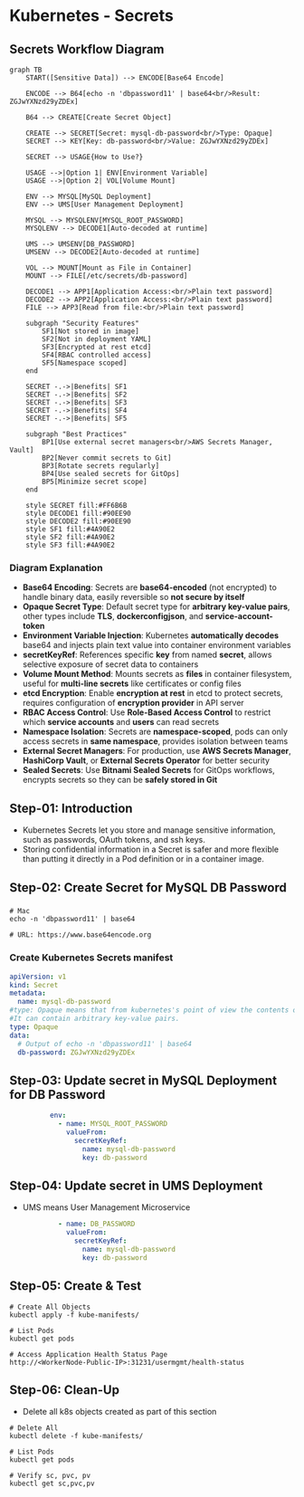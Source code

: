 # Kubernetes - Secrets

## Secrets Workflow Diagram

```mermaid
graph TB
    START([Sensitive Data]) --> ENCODE[Base64 Encode]
    
    ENCODE --> B64[echo -n 'dbpassword11' | base64<br/>Result: ZGJwYXNzd29yZDEx]
    
    B64 --> CREATE[Create Secret Object]
    
    CREATE --> SECRET[Secret: mysql-db-password<br/>Type: Opaque]
    SECRET --> KEY[Key: db-password<br/>Value: ZGJwYXNzd29yZDEx]
    
    SECRET --> USAGE{How to Use?}
    
    USAGE -->|Option 1| ENV[Environment Variable]
    USAGE -->|Option 2| VOL[Volume Mount]
    
    ENV --> MYSQL[MySQL Deployment]
    ENV --> UMS[User Management Deployment]
    
    MYSQL --> MYSQLENV[MYSQL_ROOT_PASSWORD]
    MYSQLENV --> DECODE1[Auto-decoded at runtime]
    
    UMS --> UMSENV[DB_PASSWORD]
    UMSENV --> DECODE2[Auto-decoded at runtime]
    
    VOL --> MOUNT[Mount as File in Container]
    MOUNT --> FILE[/etc/secrets/db-password]
    
    DECODE1 --> APP1[Application Access:<br/>Plain text password]
    DECODE2 --> APP2[Application Access:<br/>Plain text password]
    FILE --> APP3[Read from file:<br/>Plain text password]
    
    subgraph "Security Features"
        SF1[Not stored in image]
        SF2[Not in deployment YAML]
        SF3[Encrypted at rest etcd]
        SF4[RBAC controlled access]
        SF5[Namespace scoped]
    end
    
    SECRET -.->|Benefits| SF1
    SECRET -.->|Benefits| SF2
    SECRET -.->|Benefits| SF3
    SECRET -.->|Benefits| SF4
    SECRET -.->|Benefits| SF5
    
    subgraph "Best Practices"
        BP1[Use external secret managers<br/>AWS Secrets Manager, Vault]
        BP2[Never commit secrets to Git]
        BP3[Rotate secrets regularly]
        BP4[Use sealed secrets for GitOps]
        BP5[Minimize secret scope]
    end
    
    style SECRET fill:#FF6B6B
    style DECODE1 fill:#90EE90
    style DECODE2 fill:#90EE90
    style SF1 fill:#4A90E2
    style SF2 fill:#4A90E2
    style SF3 fill:#4A90E2
```

### Diagram Explanation

- **Base64 Encoding**: Secrets are **base64-encoded** (not encrypted) to handle binary data, easily reversible so **not secure by itself**
- **Opaque Secret Type**: Default secret type for **arbitrary key-value pairs**, other types include **TLS**, **dockerconfigjson**, and **service-account-token**
- **Environment Variable Injection**: Kubernetes **automatically decodes** base64 and injects plain text value into container environment variables
- **secretKeyRef**: References specific **key** from named **secret**, allows selective exposure of secret data to containers
- **Volume Mount Method**: Mounts secrets as **files** in container filesystem, useful for **multi-line secrets** like certificates or config files
- **etcd Encryption**: Enable **encryption at rest** in etcd to protect secrets, requires configuration of **encryption provider** in API server
- **RBAC Access Control**: Use **Role-Based Access Control** to restrict which **service accounts** and **users** can read secrets
- **Namespace Isolation**: Secrets are **namespace-scoped**, pods can only access secrets in **same namespace**, provides isolation between teams
- **External Secret Managers**: For production, use **AWS Secrets Manager**, **HashiCorp Vault**, or **External Secrets Operator** for better security
- **Sealed Secrets**: Use **Bitnami Sealed Secrets** for GitOps workflows, encrypts secrets so they can be **safely stored in Git**

## Step-01: Introduction
- Kubernetes Secrets let you store and manage sensitive information, such as passwords, OAuth tokens, and ssh keys. 
- Storing confidential information in a Secret is safer and more flexible than putting it directly in a Pod definition or in a container image. 

## Step-02: Create Secret for MySQL DB Password
### 
```
# Mac
echo -n 'dbpassword11' | base64

# URL: https://www.base64encode.org
```
### Create Kubernetes Secrets manifest
```yml
apiVersion: v1
kind: Secret
metadata:
  name: mysql-db-password
#type: Opaque means that from kubernetes's point of view the contents of this Secret is unstructured.
#It can contain arbitrary key-value pairs. 
type: Opaque
data:
  # Output of echo -n 'dbpassword11' | base64
  db-password: ZGJwYXNzd29yZDEx
```
## Step-03: Update secret in MySQL Deployment for DB Password
```yml
          env:
            - name: MYSQL_ROOT_PASSWORD
              valueFrom:
                secretKeyRef:
                  name: mysql-db-password
                  key: db-password
```

## Step-04: Update secret in UMS Deployment
- UMS means User Management Microservice
```yml
            - name: DB_PASSWORD
              valueFrom:
                secretKeyRef:
                  name: mysql-db-password
                  key: db-password
```

## Step-05: Create & Test
```
# Create All Objects
kubectl apply -f kube-manifests/

# List Pods
kubectl get pods

# Access Application Health Status Page
http://<WorkerNode-Public-IP>:31231/usermgmt/health-status
```

## Step-06: Clean-Up
- Delete all k8s objects created as part of this section
```
# Delete All
kubectl delete -f kube-manifests/

# List Pods
kubectl get pods

# Verify sc, pvc, pv
kubectl get sc,pvc,pv
```